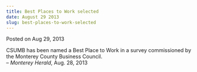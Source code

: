 ```yaml
---
title: Best Places to Work selected
date: August 29 2013
slug: best-places-to-work-selected
---
```


 



<span class="date">Posted on Aug 29, 2013    </span>
<p>CSUMB has been named a Best Place to Work in a survey
commissioned by the Monterey County Business Council.<br>
&#x2013; <em>Monterey Herald</em>, Aug. 28, 2013</br></p>





```
